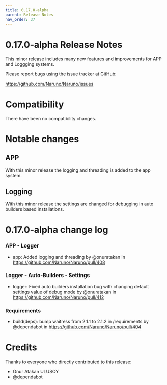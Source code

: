 ```yaml
---
title: 0.17.0-alpha
parent: Release Notes
nav_order: 37
---
```


# 0.17.0-alpha Release Notes

This minor release includes many new features and improvements for APP and Loggging systems.

Please report bugs using the issue tracker at GitHub:

<https://github.com/Naruno/Naruno/issues>

# Compatibility

There have been no compatibility changes.

# Notable changes

## APP

With this minor release the logging and threading is added to the app system.

## Logging

With this minor release the settings are changed for debugging in auto builders
based installations.

# 0.17.0-alpha change log

### APP - Logger

- app: Added logging and threading by @onuratakan in https://github.com/Naruno/Naruno/pull/408

### Logger - Auto-Builders - Settings

- logger: Fixed auto builders installation bug with changing default settings value of debug mode by @onuratakan in https://github.com/Naruno/Naruno/pull/412

### Requirements

- build(deps): bump waitress from 2.1.1 to 2.1.2 in /requirements by @dependabot in https://github.com/Naruno/Naruno/pull/404

# Credits

Thanks to everyone who directly contributed to this release:

- Onur Atakan ULUSOY
- @dependabot
